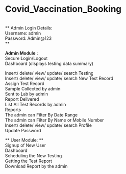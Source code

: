 ﻿# Covid_Vaccination_Booking
 <br>
** Admin Login Details:
 <br>
 Username: admin <br> 
Password: Admin@123 <br> **

**Admin Module :** <br>
Secure Login/Logout  <br>
Dashboard (displays testing data summary)  <br>

Insert/ delete/ view/ update/ search Testing  <br>
Insert/ delete/ view/ update/ search New Test Record  <br>
Assign Test Record  <br>
Sample Collected by admin  <br>
Sent to Lab by admin  <br>
Report Delivered  <br>
List All Test Records by admin  <br>
Reports  <br>
The admin can Filter By Date Range  <br>
The admin can Filter By Name or Mobile Number  <br>
Insert/ delete/ view/ update/ search Profile  <br>
Update Password  <br>


** User Module: ** <br>
Signup of New User <br>
Dashboard <br>
Scheduling the New Testing <br>
Getting the Test Report <br>
Download Report by the admin <br>
